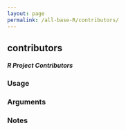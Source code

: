 ```yaml
---
layout: page
permalink: /all-base-R/contributors/
---
```


## __contributors__

#### _R Project Contributors_

### Usage

### Arguments

### Notes

